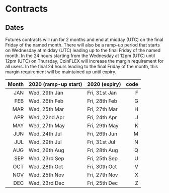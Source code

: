 # Contracts


## Dates

Futures contracts will run for 2 months and end at midday (UTC) on the final Friday of the named month.
There will also be a ramp-up period that starts on Wednesday at midday (UTC) leading up to the final Friday of the
named month. In the 24 hours starting from the Wednesday at 12pm (UTC) until 12pm (UTC) on Thursday, CoinFLEX will 
increase the margin requirement for all users. In the final 24 hours leading to the final Friday of the month, this margin
requirement will be maintained up until expiry.

| Month | 2020 (ramp-up start)| 2020 (expiry)     | code |
|------:|:--------------------|:------------------|-----:|
|  JAN  |    Wed, 29th Jan    |   Fri, 31st Jan   |  F   |
|  FEB  |    Wed, 26th Feb    |   Fri, 28th Feb   |  G   |
|  MAR  |    Wed, 25th Mar    |   Fri, 27th Mar   |  H   |
|  APR  |    Wed, 22nd Apr    |   Fri, 24th Apr   |  J   |
|  MAY  |    Wed, 27th May    |   Fri, 29th May   |  K   |
|  JUN  |    Wed, 24th Jul    |   Fri, 26th Jun   |  M   |
|  JUL  |    Wed, 29th Jul    |   Fri, 31st Jul   |  N   |
|  AUG  |    Wed, 26th Aug    |   Fri, 28th Aug   |  Q   |
|  SEP  |    Wed, 23rd Sep    |   Fri, 25th Sep   |  U   |
|  OCT  |    Wed, 28th Oct    |   Fri, 30th Oct   |  V   |
|  NOV  |    Wed, 25th Nov    |   Fri, 27th Nov   |  X   |
|  DEC  |    Wed, 23rd Dec    |   Fri, 25th Dec   |  Z   |
